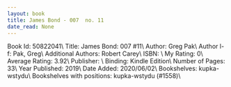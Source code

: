 ```yaml
---
layout: book
title: James Bond - 007  no. 11
date_read: None
---
```


Book Id: 50822041\ 
Title: James Bond: 007 #11\ 
Author: Greg Pak\ 
Author l-f: Pak, Greg\ 
Additional Authors: Robert Carey\ 
ISBN: \ 
My Rating: 0\ 
Average Rating: 3.92\ 
Publisher: \ 
Binding: Kindle Edition\ 
Number of Pages: 33\ 
Year Published: 2019\ 
Date Added: 2020/06/02\ 
Bookshelves: kupka-wstydu\ 
Bookshelves with positions: kupka-wstydu (#1558)\ 

